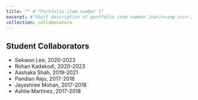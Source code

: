 ```yaml
---
title: "" # "Portfolio item number 1"
excerpt: #"Short description of portfolio item number 1<br/><img src='/images/500x300.png'>"
collection: collaborators
---
```


Student Collaborators
-----
- Sekwon Lee, 2020-2023
- Rohan Kadekodi, 2020-2023
- Aashaka Shah, 2019-2021
- Pandian Raju, 2017-2018
- Jayashree Mohan, 2017-2018
- Ashlie Martinez, 2017-2018